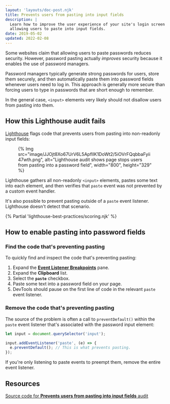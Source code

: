 ```yaml
---
layout: 'layouts/doc-post.njk'
title: Prevents users from pasting into input fields
description: |
  Learn how to improve the user experience of your site's login screen by
  allowing users to paste into input fields.
date: 2019-05-02
updated: 2022-02-08
---
```


Some websites claim that allowing users to paste passwords reduces security.
However, password pasting actually _improves_ security
because it enables the use of password managers.

Password managers typically generate strong passwords for users,
store them securely, and then automatically paste them
into password fields whenever users need to log in. This approach is generally
more secure than forcing users to type in passwords that are short enough
to remember.

In the general case, `<input>` elements very likely should not disallow users from pasting into them.

## How this Lighthouse audit fails

[Lighthouse](/docs/lighthouse/overview/) flags code that prevents users from pasting into non-readonly input fields:

<figure>
  {% Img src="image/JJOjt8Xo67UrV6L5ApflIK1DoWt2/5iOVrFQqbbaFyii47wth.png", alt="Lighthouse audit shows page stops users from pasting into a password field", width="800", height="329" %}
</figure>

Lighthouse gathers all non-readonly `<input>` elements,
pastes some text into each element,
and then verifies that `paste` event was not prevented by a custom event handler.

It's also possible to prevent pasting outside of a `paste` event listener.
Lighthouse doesn't detect that scenario.

{% Partial 'lighthouse-best-practices/scoring.njk' %}

## How to enable pasting into password fields

### Find the code that's preventing pasting

To quickly find and inspect the code that's preventing pasting:

1. Expand the [**Event Listener Breakpoints**](/docs/devtools/javascript/breakpoints/#event-listeners) pane.
1. Expand the **Clipboard** list.
1. Select the **`paste`** checkbox.
1. Paste some text into a password field on your page.
1. DevTools should pause on the first line of code
   in the relevant `paste` event listener.

### Remove the code that's preventing pasting

The source of the problem is often a call to `preventDefault()`
within the `paste` event listener
that's associated with the password input element:

```js
let input = document.querySelector('input');

input.addEventListener('paste', (e) => {
  e.preventDefault(); // This is what prevents pasting.
});
```

If you're only listening to paste events to preempt them,
remove the entire event listener.

## Resources

[Source code for **Prevents users from pasting into input fields** audit](https://github.com/GoogleChrome/lighthouse/blob/main/core/audits/dobetterweb/paste-preventing-inputs.js)
